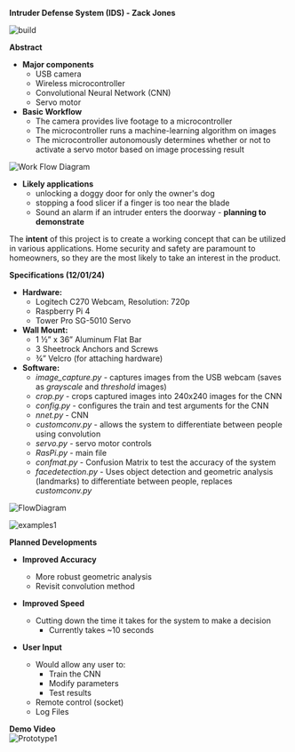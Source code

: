 **Intruder Defense System (IDS) \- Zack Jones**

![build](https://github.com/user-attachments/assets/0834cd5f-1200-4f52-accf-259891ea4328)

**Abstract**

* **Major components**  
  * USB camera  
  * Wireless microcontroller   
  * Convolutional Neural Network (CNN)  
  * Servo motor  
* **Basic Workflow**  
  * The camera provides live footage to a microcontroller  
  * The microcontroller runs a machine-learning algorithm on images  
  * The microcontroller autonomously determines whether or not to activate a servo motor based on image processing result
 
![Work Flow Diagram](https://github.com/user-attachments/assets/065a01b5-8ff3-48c9-b54b-0e98ebfcb073)

* **Likely applications**  
  * unlocking a doggy door for only the owner's dog  
  * stopping a food slicer if a finger is too near the blade  
  * Sound an alarm if an intruder enters the doorway  \- **planning to demonstrate**

The **intent** of this project is to create a working concept that can be utilized in various applications. Home security and safety are paramount to homeowners, so they are the most likely to take an interest in the product.

**Specifications (12/01/24)**

* **Hardware:**  
  * Logitech C270 Webcam, Resolution: 720p  
  * Raspberry Pi 4  
  * Tower Pro SG-5010 Servo  
* **Wall Mount:**  
  * 1 ½” x 36” Aluminum Flat Bar   
  * 3 Sheetrock Anchors and Screws  
  * ¾” Velcro (for attaching hardware)  
* **Software:**  
  * *image\_capture.py* \- captures images from the USB webcam (saves as *grayscale* and *threshold* images)  
  * *crop.py* \- crops captured images into 240x240 images for the CNN  
  * *config.py* \-  configures the train and test arguments for the CNN  
  * *nnet.py* \- CNN  
  * *customconv.py* \- allows the system to differentiate between people using convolution  
  * *servo.py* \-  servo motor controls  
  * *RasPi.py* \- main file  
  * *confmat.py* \-  Confusion Matrix to test the accuracy of the system  
  * *facedetection.py* \- Uses object detection and geometric analysis (landmarks) to differentiate between people, replaces *customconv.py*

![FlowDiagram](https://github.com/user-attachments/assets/de042c25-57fc-4edc-8e0b-25ea10561957)

![examples1](https://github.com/user-attachments/assets/f0354690-043d-4f63-9861-4e5277662c8d)

**Planned Developments**

* **Improved Accuracy**  
  * More robust geometric analysis  
  * Revisit convolution method

* **Improved Speed**  
  * Cutting down the time it takes for the system to make a decision   
    * Currently takes \~10 seconds  
* **User Input**  
  * Would allow any user to:  
    * Train the CNN  
    * Modify parameters  
    * Test results  
  * Remote control (socket)  
  * Log Files

**Demo Video**  
![Prototype1](https://youtu.be/Fp7NFitlmFc?si=6M6vlmg8O0c3po1B)

